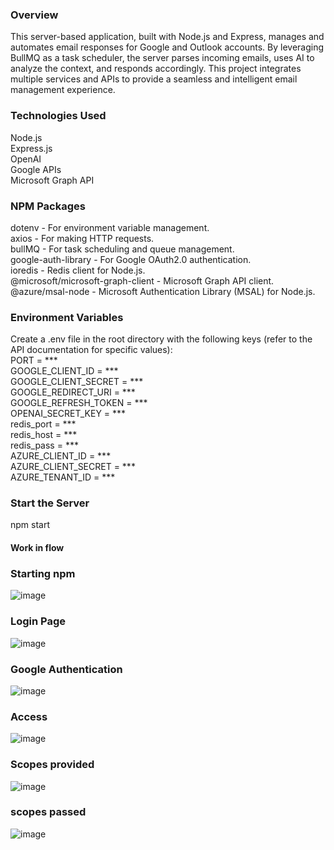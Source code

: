 ### Overview
This server-based application, built with Node.js and Express, manages and automates email responses for Google and Outlook accounts. By leveraging BullMQ as a task scheduler, the server parses incoming emails, uses AI to analyze the context, and responds accordingly. This project integrates multiple services and APIs to provide a seamless and intelligent email management experience.

### Technologies Used
Node.js<br>
Express.js<br>
OpenAI<br>
Google APIs<br>
Microsoft Graph API<br>
### NPM Packages
dotenv - For environment variable management.<br>
axios - For making HTTP requests.<br>
bullMQ - For task scheduling and queue management.<br>
google-auth-library - For Google OAuth2.0 authentication.<br>
ioredis - Redis client for Node.js.<br>
@microsoft/microsoft-graph-client - Microsoft Graph API client.<br>
@azure/msal-node - Microsoft Authentication Library (MSAL) for Node.js.<br>
### Environment Variables
Create a .env file in the root directory with the following keys (refer to the API documentation for specific values):<br>
PORT = ***<br>
GOOGLE_CLIENT_ID = ***<br>
GOOGLE_CLIENT_SECRET = ***<br>
GOOGLE_REDIRECT_URI = ***<br>
GOOGLE_REFRESH_TOKEN = ***<br>
OPENAI_SECRET_KEY = ***<br>
redis_port = ***<br>
redis_host = ***<br>
redis_pass = ***<br>
AZURE_CLIENT_ID = ***<br>
AZURE_CLIENT_SECRET = *** <br>
AZURE_TENANT_ID = ***<br>
### Start the Server 

npm start
<br>
#### Work in flow

### Starting npm 

![image](https://github.com/user-attachments/assets/b573bf1f-c36d-429e-8418-4e070cb3a940)

### Login Page

![image](https://github.com/user-attachments/assets/36d4e075-b2a8-4a4e-a77d-3ab6b6996bdf)

### Google Authentication

![image](https://github.com/user-attachments/assets/f0e8b7ce-7bcd-4b93-ba57-0fb477c4ebe4)

### Access

![image](https://github.com/user-attachments/assets/79ddac09-bc5b-43d2-b6ca-c197a66a2d7f)

### Scopes provided

![image](https://github.com/user-attachments/assets/bff86bc2-6383-4df9-8afb-582256199674)

### scopes passed

![image](https://github.com/user-attachments/assets/362e7429-968d-4605-9e24-ba18052bd0a6)











